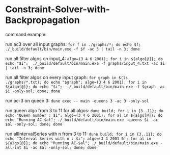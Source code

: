 # Constraint-Solver-with-Backpropagation

command example: 

run ac3 over all input graphs:
  `for f in ./graphs/*; do echo $f; ./_build/default/bin/main.exe -f $f -ac 3 | tail -n 3; done`

run all filter algos on input_4:
  `algo=(3 4 6 2001); for i in ${algo[@]}; do echo "$i";  ./_build/default/bin/main.exe -f graphs/input_4.txt -ac $i | tail -n 3; done`

run all filter algos on every input graph:
  `for graph in $(ls ./graphs/*.txt); do echo "$graph"; algo=(3 4 6 2001); for i in ${algo[@]}; do echo "$i";  ./_build/default/bin/main.exe -f $graph -ac $i -only-sol; done; done`

run ac-3 on queen 3:
  `dune exec -- main -queens 3 -ac 3 -only-sol`

run queen algo from 3 to 11 for all algos: 
  `dune build; for i in {3..11}; do echo "Queen number : $i"; algo=(3 4 6 2001); for al in ${algo[@]}; do echo "Running AC-$al"; ./_build/default/bin/main.exe -queens $i -ac $al -only-sol; done; done`

run allIntervalSeries with n from 3 to 11:
  `dune build; for i in {3..11}; do echo "Interval Series with n : $i"; algo=(3 4 2001 6); for al in ${algo[@]}; do echo "Running AC-$al"; ./_build/default/bin/main.exe -all-int $i -ac $al -only-sol; done; done`